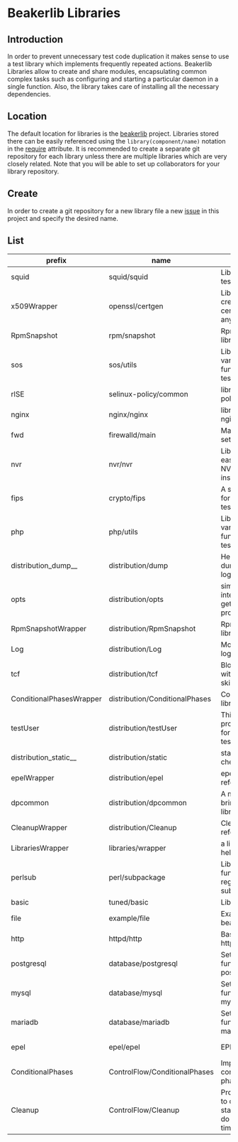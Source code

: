 # Beakerlib Libraries

## Introduction

In order to prevent unnecessary test code duplication it makes
sense to use a test library which implements frequently repeated
actions. Beakerlib Libraries allow to create and share modules,
encapsulating common complex tasks such as configuring and
starting a particular daemon in a single function. Also, the
library takes care of installing all the necessary dependencies.

## Location

The default location for libraries is the [beakerlib][beakerlib]
project.  Libraries stored there can be easily referenced using
the `library(component/name)` notation in the [require][require]
attribute.  It is recommended to create a separate git repository
for each library unless there are multiple libraries which are
very closely related. Note that you will be able to set up
collaborators for your library repository.

## Create

In order to create a git repository for a new library file a new
[issue][new] in this project and specify the desired name.

[beakerlib]: https://github.com/beakerlib/
[new]: https://github.com/beakerlib/libraries/issues/new
[require]: https://tmt.readthedocs.io/en/latest/spec/tests.html#require

## List

| prefix | name | summary | contact | link |
| ------ | ---- | ------- | ------- | ---- |
| squid | squid/squid | Library for squid testing | Martin Kyral <mkyral@redhat.com> | https://github.com/beakerlib/squid/tree/master/squid/ |
| x509Wrapper | openssl/certgen | Library for creating X.509 certificates for any use |  | https://github.com/beakerlib/openssl/tree/master/certgen/ |
| RpmSnapshot | rpm/snapshot | RpmSnapshot library | Dalibor Pospíšil <dapospis@redhat.com> | https://github.com/beakerlib/rpm/tree/master/snapshot/ |
| sos | sos/utils | Library with various utility functions for sos tests | David Kutalek <dkutalek@redhat.com> | https://github.com/beakerlib/sos/tree/master/utils/ |
| rlSE | selinux-policy/common | library(selinux-policy) wrapper | Dalibor Pospíšil <dapospis@redhat.com> | https://github.com/beakerlib/selinux-policy/tree/master/common/ |
| nginx | nginx/nginx | library for testing nginx | Ondrej Ptak <optak@redhat.com> | https://github.com/beakerlib/nginx/tree/master/nginx/ |
| fwd | firewalld/main | Manage firewalld setup and cleanup | Tomas Dolezal <todoleza@redhat.com> | https://github.com/beakerlib/firewalld/tree/master/main/ |
| nvr | nvr/nvr | Library allows easily compare NVR of an installed package | Karel Srot <ksrot@redhat.com> | https://github.com/beakerlib/nvr/tree/master/nvr/ |
| fips | crypto/fips | A set of helpers for FIPS 140 testing | Ondrej Moris <omoris@redhat.com> | https://github.com/beakerlib/crypto/tree/master/fips/ |
| php | php/utils | Library with various utility functions for php tests | David Kutalek <dkutalek@redhat.com> | https://github.com/beakerlib/php/tree/master/utils/ |
| distribution_dump__ | distribution/dump | Helpers for dumping files to log | Alois Mahdal <amahdal@redhat.com> | https://github.com/beakerlib/distribution/tree/master/dump/ |
| opts | distribution/opts | simplified interface to getopts processing | Dalibor Pospíšil <dapospis@redhat.com> | https://github.com/beakerlib/distribution/tree/master/opts/ |
| RpmSnapshotWrapper | distribution/RpmSnapshot | RpmSnapshot library reference | Dalibor Pospíšil <dapospis@redhat.com> | https://github.com/beakerlib/distribution/tree/master/RpmSnapshot/ |
| Log | distribution/Log | More fine-grade logging solution | Dalibor Pospíšil <dapospis@redhat.com> | https://github.com/beakerlib/distribution/tree/master/Log/ |
| tcf | distribution/tcf | Block style coding with ability of skipping parts | Dalibor Pospíšil <dapospis@redhat.com> | https://github.com/beakerlib/distribution/tree/master/tcf/ |
| ConditionalPhasesWrapper | distribution/ConditionalPhases | ConditionalPhases library reference | Dalibor Pospíšil <dapospis@redhat.com> | https://github.com/beakerlib/distribution/tree/master/ConditionalPhases/ |
| testUser | distribution/testUser | This library provides functions for maintaining test users. | Dalibor Pospisil <dapospis@redhat.com> | https://github.com/beakerlib/distribution/tree/master/testUser/ |
| distribution_static__ | distribution/static | static file checking | Alois Mahdal <amahdal@redhat.com> | https://github.com/beakerlib/distribution/tree/master/static/ |
| epelWrapper | distribution/epel | epel library reference | Dalibor Pospíšil <dapospis@redhat.com> | https://github.com/beakerlib/distribution/tree/master/epel/ |
| dpcommon | distribution/dpcommon | A meta library bringing other libraries | Dalibor Pospíšil <dapospis@redhat.com> | https://github.com/beakerlib/distribution/tree/master/dpcommon/ |
| CleanupWrapper | distribution/Cleanup | Cleanup library reference | Dalibor Pospíšil <dapospis@redhat.com> | https://github.com/beakerlib/distribution/tree/master/Cleanup/ |
| LibrariesWrapper | libraries/wrapper | a library wrapper helper | Dalibor Pospíšil <dapospis@redhat.com> | https://github.com/beakerlib/libraries/tree/master/wrapper/ |
| perlsub | perl/subpackage | Library of functions regarding the perl subpackages | Martin Kyral <mkyral@redhat.com> | https://github.com/beakerlib/perl/tree/master/subpackage/ |
| basic | tuned/basic | Library for tuned | rhack@redhat.com | https://github.com/beakerlib/tuned/tree/master/basic/ |
| file | example/file | Example of a beakerlib library | Petr Šplíchal <psplicha@redhat.com> | https://github.com/beakerlib/example/tree/master/file/ |
| http | httpd/http | Basic library for httpd testing | Ondřej Pták <optak@redhat.com> | https://github.com/beakerlib/httpd/tree/master/http/ |
| postgresql | database/postgresql | Set of basic functions for postgresql | Vaclav Danek <vdanek@redhat.com> | https://github.com/beakerlib/database/tree/master/postgresql/ |
| mysql | database/mysql | Set of basic functions for mysql | Jakub Heger <jheger@redhat.com> | https://github.com/beakerlib/database/tree/master/mysql/ |
| mariadb | database/mariadb | Set of basic functions for mariadb | Lukas Zachar <lzachar@redhat.com> | https://github.com/beakerlib/database/tree/master/mariadb/ |
| epel | epel/epel | EPEL handling | Dalibor Pospíšil <dapospis@redhat.com> | https://github.com/beakerlib/epel/tree/master/epel/ |
| ConditionalPhases | ControlFlow/ConditionalPhases | Implements conditional phases. | Dalibor Pospíšil <dapospis@redhat.com> | https://github.com/beakerlib/ControlFlow/tree/master/ConditionalPhases/ |
| Cleanup | ControlFlow/Cleanup | Provides function to define cleanup stack which can do its work at any time | Dalibor Pospisil <dapospis@redhat.com> | https://github.com/beakerlib/ControlFlow/tree/master/Cleanup/ |
